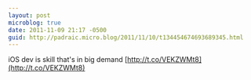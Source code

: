 ```yaml
---
layout: post
microblog: true
date: 2011-11-09 21:17 -0500
guid: http://padraic.micro.blog/2011/11/10/t134454674693689345.html
---
```

iOS dev is skill that's in big demand [http://t.co/VEKZWMt8](http://t.co/VEKZWMt8)
